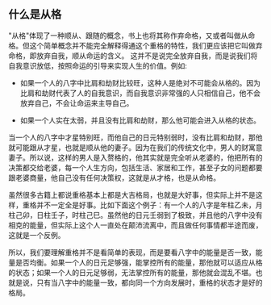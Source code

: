 ## 什么是从格

"从格"体现了一种顺从、跟随的概念，书上也将其称作弃命格，又或者叫做从命格。但这个简单概念并不能完全解释得通这个重格的特性，我们更应该把它叫做弃命格，即放弃自我，顺从命运的含义。 这并不是说完全放弃自我，而是说我们将自我意识放低，按照命运的引导来实现人生的价值。例如:

* 如果一个人的八字中比肩和劫财比较旺，这种人是绝对不可能会从格的。因为比肩和劫财代表了人的自我意识，而自我意识非常强的人只相信自己，他不会放弃自己，不会让命运来主导自己。

* 如果一个人实在太弱，并且没有比肩和劫财，那么他可能会进入从格的状态。

当一个人的八字中才星特别旺，而他自己的日元特别弱时，没有比肩和劫财，那他就可能跟从才星，也就是顺从他的妻子。因为在我们的传统文化中，男人的财寓意妻子。所以说，这样的男人是入赘格的，他其实就是完全听从老婆的，他把所有的决策都交给老婆，每一个人生方向，包括生活、家居和工作，甚至子女的问题都要跟老婆商量，他自己没有任何决策权，这就是从才格，也是从命格。

虽然很多古籍上都说重格基本上都是大吉格局，也就是大好事，但实际上并不是这样，重格并不一定全是好事。比如下面这个例子：有一个人的八字是年柱乙未，月柱己卯，日柱壬子，时柱己巳。虽然他的日元壬弱到了极致，并且他的八字中没有相克的能量，但实际上这个人一直处在颠沛流离中，而且做任何事情都半途而废，这就是一个反例。

所以，我们要理解重格并不是看简单的表现，而是要看八字中的能量是否一致，能量是否均衡。如果一个人的日元足够强，能掌控所有的能量，那他就可以适应从格的状态；如果一个人的日元足够弱，无法掌控所有的能量，那他就会混乱不堪。也就是说，只有当八字中的能量一致，都向同一个方向发展时，重格的状态才是好的格局。